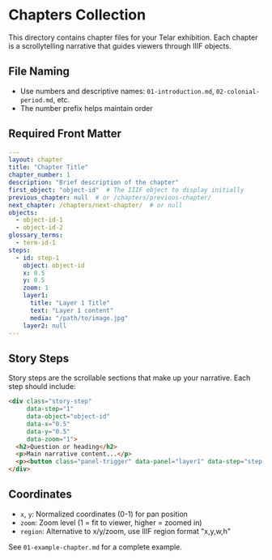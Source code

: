 # Chapters Collection

This directory contains chapter files for your Telar exhibition. Each chapter is a scrollytelling narrative that guides viewers through IIIF objects.

## File Naming

- Use numbers and descriptive names: `01-introduction.md`, `02-colonial-period.md`, etc.
- The number prefix helps maintain order

## Required Front Matter

```yaml
---
layout: chapter
title: "Chapter Title"
chapter_number: 1
description: "Brief description of the chapter"
first_object: "object-id"  # The IIIF object to display initially
previous_chapter: null  # or /chapters/previous-chapter/
next_chapter: /chapters/next-chapter/  # or null
objects:
  - object-id-1
  - object-id-2
glossary_terms:
  - term-id-1
steps:
  - id: step-1
    object: object-id
    x: 0.5
    y: 0.5
    zoom: 1
    layer1:
      title: "Layer 1 Title"
      text: "Layer 1 content"
      media: "/path/to/image.jpg"
    layer2: null
---
```

## Story Steps

Story steps are the scrollable sections that make up your narrative. Each step should include:

```html
<div class="story-step"
     data-step="1"
     data-object="object-id"
     data-x="0.5"
     data-y="0.5"
     data-zoom="1">
  <h2>Question or heading</h2>
  <p>Main narrative content...</p>
  <p><button class="panel-trigger" data-panel="layer1" data-step="step-1">Read more →</button></p>
</div>
```

## Coordinates

- `x`, `y`: Normalized coordinates (0-1) for pan position
- `zoom`: Zoom level (1 = fit to viewer, higher = zoomed in)
- `region`: Alternative to x/y/zoom, use IIIF region format "x,y,w,h"

See `01-example-chapter.md` for a complete example.

